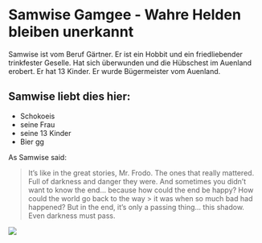 # Samwise Gamgee - Wahre Helden bleiben unerkannt

Samwise ist vom Beruf Gärtner. Er ist ein Hobbit und ein friedliebender trinkfester Geselle. Hat sich überwunden und die Hübschest im Auenland erobert. Er hat 13 Kinder. Er wurde Bügermeister vom Auenland.

## Samwise liebt dies hier:
* Schokoeis
* seine Frau
* seine 13 Kinder
* Bier gg

As Samwise said:
> It’s like in the great stories, Mr. Frodo. The ones that really mattered. Full of darkness and danger they were. 
> And sometimes you didn’t want to know the end… because how could the end be happy? 
> How could the world go back to the way > it was when so much bad had happened? 
> But in the end, it’s only a passing thing… this shadow. Even darkness must pass.

<img src="https://i.pinimg.com/originals/35/99/fc/3599fc36c7854dbaac81c9db8c925da5.jpg"/>



